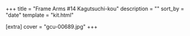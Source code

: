 +++
title = "Frame Arms #14 Kagutsuchi-kou"
description = ""
sort_by = "date"
template = "kit.html"

[extra]
cover = "gcu-00689.jpg"
+++
